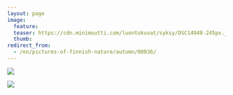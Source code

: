 ```yaml
---
layout: page
image:
  feature:
  teaser: https://cdn.minimuutti.com/luontokuvat/syksy/DSC14948-245px.jpg
  thumb:
redirect_from:
  - /en/pictures-of-finnish-nature/autumn/00036/
---
```


![](https://cdn.minimuutti.com/luontokuvat/syksy/DSC14930-800px.jpg)

![](https://cdn.minimuutti.com/luontokuvat/syksy/DSC14948-800px.jpg)
